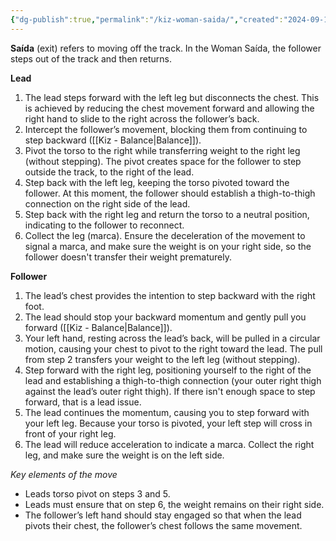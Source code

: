 ```yaml
---
{"dg-publish":true,"permalink":"/kiz-woman-saida/","created":"2024-09-18T12:34:54.067-04:00","updated":"2024-09-18T13:00:51.154-04:00"}
---
```



**Saída** (exit) refers to moving off the track. In the Woman Saída, the follower steps out of the track and then returns.

**Lead**

1. The lead steps forward with the left leg but disconnects the chest. This is achieved by reducing the chest movement forward and allowing the right hand to slide to the right across the follower’s back.
2. Intercept the follower’s movement, blocking them from continuing to step backward ([[Kiz - Balance\|Balance]]).
3. Pivot the torso to the right while transferring weight to the right leg (without stepping). The pivot creates space for the follower to step outside the track, to the right of the lead.
4. Step back with the left leg, keeping the torso pivoted toward the follower. At this moment, the follower should establish a thigh-to-thigh connection on the right side of the lead.
5. Step back with the right leg and return the torso to a neutral position, indicating to the follower to reconnect.
6. Collect the leg (marca). Ensure the deceleration of the movement to signal a marca, and make sure the weight is on your right side, so the follower doesn't transfer their weight prematurely.

**Follower**

1. The lead’s chest provides the intention to step backward with the right foot.
2. The lead should stop your backward momentum and gently pull you forward ([[Kiz - Balance\|Balance]]).
3. Your left hand, resting across the lead’s back, will be pulled in a circular motion, causing your chest to pivot to the right toward the lead. The pull from step 2 transfers your weight to the left leg (without stepping).
4. Step forward with the right leg, positioning yourself to the right of the lead and establishing a thigh-to-thigh connection (your outer right thigh against the lead’s outer right thigh). If there isn't enough space to step forward, that is a lead issue.
5. The lead continues the momentum, causing you to step forward with your left leg. Because your torso is pivoted, your left step will cross in front of your right leg.
6. The lead will reduce acceleration to indicate a marca. Collect the right leg, and make sure the weight is on the left side.

*Key elements of the move*
- Leads torso pivot on steps 3 and 5.
- Leads must ensure that on step 6, the weight remains on their right side.
- The follower’s left hand should stay engaged so that when the lead pivots their chest, the follower’s chest follows the same movement.
